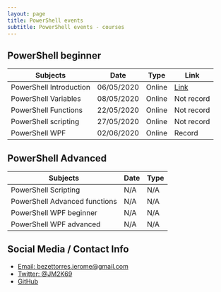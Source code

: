 ```yaml
---
layout: page
title: PowerShell events
subtitle: PowerShell events - courses 
---
```

<script type="application/ld+json">
{
  "@context": "http://schema.org/",
  "@type": "Person",
  "name": "Powershell events",
  "jobTitle": "Courses - events",
  "address": {
        "@type": "PostalAddress",
        "addressLocality": "Rhone Alpes",
        "addressRegion": "FR"
      },
  "url": "https://JM2K69.github.io",
  "sameAs" : [ "https://twitter.com/JM2K69",
            "https://github.com/JM2K69"]
    }
}
</script>

## PowerShell beginner 

|Subjects  |Date  |Type|Link|
|---------|---------|---------|---------|
|PowerShell Introduction     |   06/05/2020      |   Online      |[Link](https://youtu.be/seYZGHwJRWA)|
|PowerShell Variables     |   08/05/2020      |   Online      |Not record|
|PowerShell Functions     |  22/05/2020       |    Online    |Not record|
|PowerShell scripting     |   27/05/2020      |     Online    |Not record|
|PowerShell WPF      |   02/06/2020      |     Online    |Record |

## PowerShell Advanced 

|Subjects  |Date  |Type|
|---------|---------|---------|
|PowerShell Scripting     |   N/A      |   N/A      |
|PowerShell Advanced functions     |   N/A      |   N/A      |
|PowerShell WPF beginner    |   N/A      |     N/A    |
|PowerShell WPF advanced     |   N/A      |     N/A    |


## Social Media / Contact Info
* [Email: bezettorres.jerome@gmail.com](mailto:bezettorres.jerome@gmail.com)
* [Twitter: @JM2K69](https://twitter.com/JM2K69)
* [GitHub](https://github.com/JM2K69)
